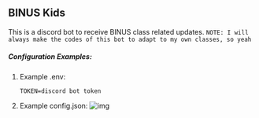 ## BINUS Kids

This is a discord bot to receive BINUS class related updates.
`NOTE: I will always make the codes of this bot to adapt to my own classes, so yeah`

##### Configuration Examples:

1. Example .env:
    ```env
    TOKEN=discord bot token
    ```

2. Example config.json:
    ![img](https://i.imgur.com/QRFUuC5.png)